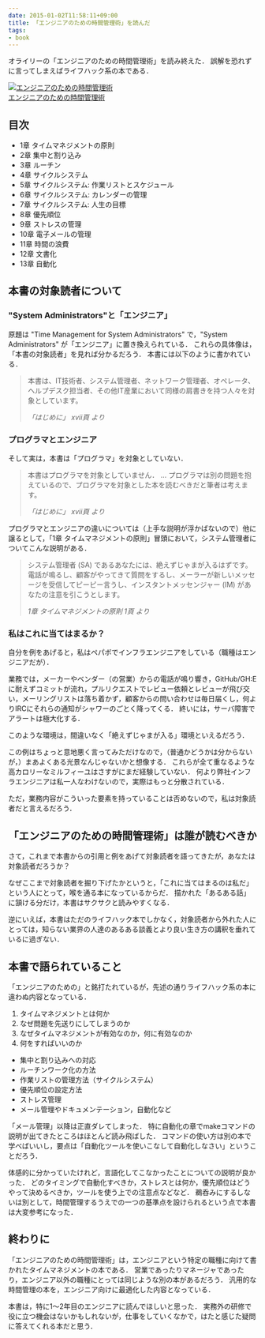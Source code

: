 ```yaml
---
date: 2015-01-02T11:58:11+09:00
title: 「エンジニアのための時間管理術」を読んだ
tags:
- book
---
```

オライリーの「エンジニアのための時間管理術」を読み終えた．
誤解を恐れずに言ってしまえばライフハック系の本である．

[![エンジニアのための時間管理術](http://ecx.images-amazon.com/images/I/51jWtxU0sAL._SL160_.jpg)](http://www.amazon.co.jp/exec/obidos/ASIN/4873113075/hifumiass-22/ref=nosim/)  
[エンジニアのための時間管理術](http://www.amazon.co.jp/exec/obidos/ASIN/4873113075/hifumiass-22/ref=nosim/)

## 目次

- 1章 タイムマネジメントの原則
- 2章 集中と割り込み
- 3章 ルーチン
- 4章 サイクルシステム
- 5章 サイクルシステム: 作業リストとスケジュール
- 6章 サイクルシステム: カレンダーの管理
- 7章 サイクルシステム: 人生の目標
- 8章 優先順位
- 9章 ストレスの管理
- 10章 電子メールの管理
- 11章 時間の浪費
- 12章 文書化
- 13章 自動化

## 本書の対象読者について

### "System Administrators"と「エンジニア」

原題は "Time Management for System Administrators" で，"System Administrators" が「エンジニア」に置き換えられている．
これらの具体像は，「本書の対象読者」を見れば分かるだろう．
本書には以下のように書かれている．

> 本書は、IT技術者、システム管理者、ネットワーク管理者、オペレータ、ヘルプデスク担当者、その他IT産業において同様の肩書きを持つ人々を対象としています。
> 
> *「はじめに」 xvii頁 より*

### プログラマとエンジニア

そして実は，本書は「プログラマ」を対象としていない．

> 本書はプログラマを対象としていません．
> ...
> プログラマは別の問題を抱えているので、プログラマを対象とした本を読むべきだと筆者は考えます。
> 
> *「はじめに」 xvii頁 より*

プログラマとエンジニアの違いについては（上手な説明が浮かばないので）他に譲るとして，「1章 タイムマネジメントの原則」冒頭において，システム管理者についてこんな説明がある．

> システム管理者 (SA) であるあなたには、絶えずじゃまが入るはずです。電話が鳴るし、顧客がやってきて質問をするし、メーラーが新しいメッセージを受信してピーピー言うし、インスタントメッセンジャー (IM) があなたの注意を引こうとします。
> 
> *1章 タイムマネジメントの原則 1頁 より*

### 私はこれに当てはまるか？

自分を例をあげると，私はペパボでインフラエンジニアをしている（職種はエンジニアだが）．

業務では，メーカーやベンダー（の営業）からの電話が鳴り響き，GitHub/GH:E に耐えずコミットが流れ，プルリクエストでレビュー依頼とレビューが飛び交い，メーリングリストは落ち着かず，顧客からの問い合わせは毎日届くし，何よりIRCにそれらの通知がシャワーのごとく降ってくる．
終いには，サーバ障害でアラートは極大化する．

このような環境は，間違いなく「絶えずじゃまが入る」環境といえるだろう．

この例はちょっと意地悪く言ってみただけなので，（普通かどうかは分からないが，）まあよくある光景なんじゃないかと想像する．
これらが全て重なるような高カロリーなミルフィーユはさすがにまだ経験していない．
何より弊社インフラエンジニアは私一人なわけないので，実際はもっと分散されている．

ただ，業務内容がこういった要素を持っていることは否めないので，私は対象読者だと言えるだろう．

## 「エンジニアのための時間管理術」は誰が読むべきか

さて，これまで本書からの引用と例をあげて対象読者を語ってきたが，あなたは対象読者だろうか？

なぜここまで対象読者を掘り下げたかというと，「これに当てはまるのは私だ」という人にとって，喉を通る本になっているからだ．
描かれた「あるある話」に頷ける分だけ，本書はサクサクと読みやすくなる．

逆にいえば，本書はただのライフハック本でしかなく，対象読者から外れた人にとっては，知らない業界の人達のあるある談義とより良い生き方の講釈を垂れているに過ぎない．

## 本書で語られていること

「エンジニアのための」と銘打たれているが，先述の通りライフハック系の本に違わぬ内容となっている．

1. タイムマネジメントとは何か
1. なぜ問題を先送りにしてしまうのか
1. なぜタイムマネジメントが有効なのか，何に有効なのか
1. 何をすればいいのか
  - 集中と割り込みへの対応
  - ルーチンワーク化の方法
  - 作業リストの管理方法（サイクルシステム）
  - 優先順位の設定方法
  - ストレス管理
  - メール管理やドキュメンテーション，自動化など

「メール管理」以降は正直ダレてしまった．
特に自動化の章でmakeコマンドの説明が出てきたところはほとんど読み飛ばした．
コマンドの使い方は別の本で学べばいいし，要点は「自動化ツールを使いこなして自動化しなさい」ということだろう．

体感的に分かっていたけれど，言語化してこなかったことについての説明が良かった．
どのタイミングで自動化すべきか，ストレスとは何か，優先順位はどうやって決めるべきか，ツールを使う上での注意点などなど．
鵜呑みにするしないは別として，時間管理するうえでの一つの基準点を設けられるという点で本書は大変参考になった．

## 終わりに

「エンジニアのための時間管理術」は，エンジニアという特定の職種に向けて書かれたタイムマネジメントの本である．
営業であったりマネージャであったり，エンジニア以外の職種にとっては同じような別の本があるだろう．
汎用的な時間管理の本を，エンジニア向けに最適化した内容となっている．

本書は，特に1〜2年目のエンジニアに読んでほしいと思った．
実務外の研修で役に立つ機会はないかもしれないが，仕事をしていくなかで，はたと感じた疑問に答えてくれる本だと思う．
